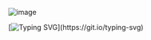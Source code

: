 ![image](https://github.com/user-attachments/assets/9b7ce3f1-e2f3-4ff0-aba7-9211632fed24)


[![Typing SVG](https://readme-typing-svg.demolab.com/?lines=we+are+a+system+..+please+int+with+care.)](https://git.io/typing-svg)


<!---
professinalwigsnatcher/professinalwigsnatcher is a ✨ special ✨ repository because its `README.md` (this file) appears on your GitHub profile.
You can click the Preview link to take a look at your changes.
--->
